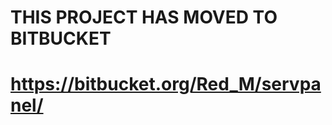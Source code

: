 THIS PROJECT HAS MOVED TO BITBUCKET
===================================
https://bitbucket.org/Red_M/servpanel/
====================================
